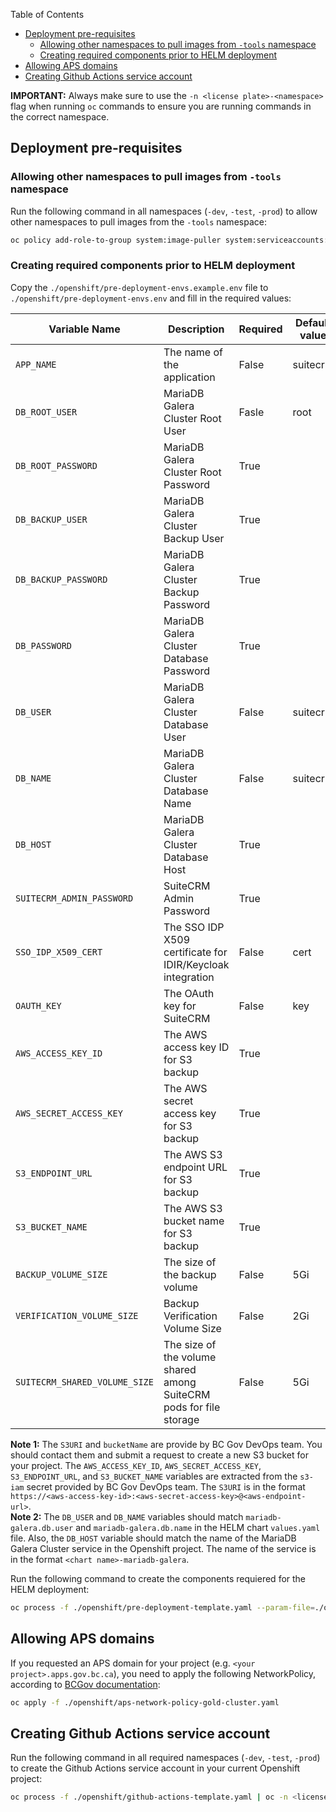 Table of Contents

- [Deployment pre-requisites](#deployment-pre-requisites)
  - [Allowing other namespaces to pull images from `-tools` namespace](#allowing-other-namespaces-to-pull-images-from--tools-namespace)
  - [Creating required components prior to HELM deployment](#creating-required-components-prior-to-helm-deployment)
- [Allowing APS domains](#allowing-aps-domains)
- [Creating Github Actions service account](#creating-github-actions-service-account)

**IMPORTANT:** Always make sure to use the `-n <license plate>-<namespace>` flag when running `oc` commands to ensure you are running commands in the correct namespace.

## Deployment pre-requisites

### Allowing other namespaces to pull images from `-tools` namespace

Run the following command in all namespaces (`-dev`, `-test`, `-prod`) to allow other namespaces to pull images from the `-tools` namespace:

```bash
oc policy add-role-to-group system:image-puller system:serviceaccounts:<license plate>-<namespace> -n <license plate>-tools
```

### Creating required components prior to HELM deployment

Copy the `./openshift/pre-deployment-envs.example.env` file to `./openshift/pre-deployment-envs.env` and fill in the required values:

<!-- Table with all variables with the following headers: Variable Name, Description, Required, Default value -->
| Variable Name | Description | Required | Default value |
| --- | --- | --- | --- |
| `APP_NAME` | The name of the application | False | suitecrm |
| `DB_ROOT_USER` | MariaDB Galera Cluster Root User | Fasle | root |
| `DB_ROOT_PASSWORD` | MariaDB Galera Cluster Root Password | True | |
| `DB_BACKUP_USER` | MariaDB Galera Cluster Backup User | True | |
| `DB_BACKUP_PASSWORD` | MariaDB Galera Cluster Backup Password | True | |
| `DB_PASSWORD` | MariaDB Galera Cluster Database Password | True | |
| `DB_USER` | MariaDB Galera Cluster Database User | False | suitecrm |
| `DB_NAME` | MariaDB Galera Cluster Database Name | False | suitecrm |
| `DB_HOST` | MariaDB Galera Cluster Database Host | True | |
| `SUITECRM_ADMIN_PASSWORD` | SuiteCRM Admin Password | True | |
| `SSO_IDP_X509_CERT` | The SSO IDP X509 certificate for IDIR/Keycloak integration | False | cert |
| `OAUTH_KEY` | The OAuth key for SuiteCRM | False | key |
| `AWS_ACCESS_KEY_ID` | The AWS access key ID for S3 backup | True | |
| `AWS_SECRET_ACCESS_KEY` | The AWS secret access key for S3 backup | True | |
| `S3_ENDPOINT_URL` | The AWS S3 endpoint URL for S3 backup | True | |
| `S3_BUCKET_NAME` | The AWS S3 bucket name for S3 backup | True | |
| `BACKUP_VOLUME_SIZE` | The size of the backup volume | False | 5Gi |
| `VERIFICATION_VOLUME_SIZE` | Backup Verification Volume Size | False | 2Gi |
| `SUITECRM_SHARED_VOLUME_SIZE` | The size of the volume shared among SuiteCRM pods for file storage | False | 5Gi |

**Note 1:** The `S3URI` and `bucketName` are provide by BC Gov DevOps team. You should contact them and submit a request to create a new S3 bucket for your project. The `AWS_ACCESS_KEY_ID`, `AWS_SECRET_ACCESS_KEY`, `S3_ENDPOINT_URL`, and `S3_BUCKET_NAME` variables are extracted from the `s3-iam` secret provided by BC Gov DevOps team. The `S3URI` is in the format `https://<aws-access-key-id>:<aws-secret-access-key>@<aws-endpoint-url>`.
<br />
**Note 2:** The `DB_USER` and `DB_NAME` variables should match `mariadb-galera.db.user` and `mariadb-galera.db.name` in the HELM chart `values.yaml` file. Also, the `DB_HOST` variable should match the name of the MariaDB Galera Cluster service in the Openshift project. The name of the service is in the format `<chart name>-mariadb-galera`.

Run the following command to create the components requiered for the HELM deployment:

```bash
oc process -f ./openshift/pre-deployment-template.yaml --param-file=./openshift/pre-deployment-envs.env | oc create -n <licence plate>-<namespace> -f -
```

## Allowing APS domains

If you requested an APS domain for your project (e.g. `<your project>.apps.gov.bc.ca`), you need to apply the following NetworkPolicy, according to [BCGov documentation](https://developer.gov.bc.ca/docs/default/component/aps-infra-platform-docs/unlisted/owner-journey-v1/#ocp-network-policies):

```bash
oc apply -f ./openshift/aps-network-policy-gold-cluster.yaml
```

## Creating Github Actions service account

Run the following command in all required namespaces (`-dev`, `-test`, `-prod`) to create the Github Actions service account in your current Openshift project:

```bash
oc process -f ./openshift/github-actions-template.yaml | oc -n <license plate>-<namespace> apply -f -
```